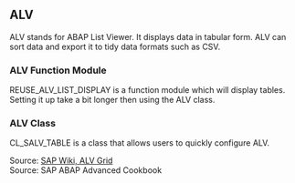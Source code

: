 ## ALV

ALV stands for ABAP List Viewer. It displays data in tabular form. ALV can sort data and export it to tidy
data formats such as CSV.  

### ALV Function Module

REUSE_ALV_LIST_DISPLAY is a function module which will display tables. Setting it up take a bit longer then
using the ALV class.  

### ALV Class

CL_SALV_TABLE is a class that allows users to quickly configure ALV.  

Source: [SAP Wiki, ALV Grid](https://wiki.scn.sap.com/wiki/display/ABAP/ALV+Grid+Report+-+with+Object+Oriented+SALV+Classes?original_fqdn=wiki.sdn.sap.com)  
Source: SAP ABAP Advanced Cookbook  